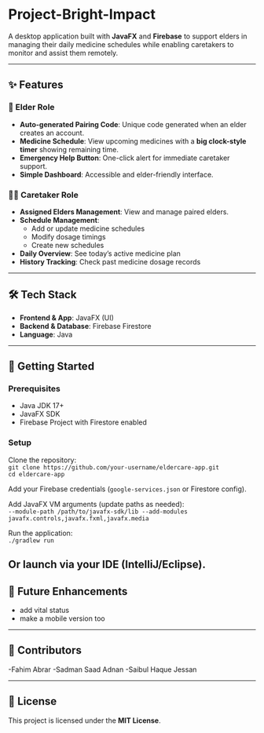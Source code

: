 # Project-Bright-Impact
A desktop application built with **JavaFX** and **Firebase** to support elders in managing their daily medicine schedules while enabling caretakers to monitor and assist them remotely.  

---

## ✨ Features  

### 👵 Elder Role  
- **Auto-generated Pairing Code**: Unique code generated when an elder creates an account.  
- **Medicine Schedule**: View upcoming medicines with a **big clock-style timer** showing remaining time.  
- **Emergency Help Button**: One-click alert for immediate caretaker support.  
- **Simple Dashboard**: Accessible and elder-friendly interface.  

### 🧑‍⚕️ Caretaker Role  
- **Assigned Elders Management**: View and manage paired elders.  
- **Schedule Management**:  
  - Add or update medicine schedules  
  - Modify dosage timings  
  - Create new schedules  
- **Daily Overview**: See today’s active medicine plan  
- **History Tracking**: Check past medicine dosage records  

---

## 🛠 Tech Stack  
- **Frontend & App**: JavaFX (UI)  
- **Backend & Database**: Firebase Firestore  
- **Language**: Java  

---

## 🚀 Getting Started  

### Prerequisites  
- Java JDK 17+  
- JavaFX SDK  
- Firebase Project with Firestore enabled  

### Setup  

Clone the repository:  
`git clone https://github.com/your-username/eldercare-app.git`  
`cd eldercare-app`  

Add your Firebase credentials (`google-services.json` or Firestore config).  

Add JavaFX VM arguments (update paths as needed):  
`--module-path /path/to/javafx-sdk/lib --add-modules javafx.controls,javafx.fxml,javafx.media`  

Run the application:  
`./gradlew run`  

Or launch via your IDE (IntelliJ/Eclipse).  
---

## 🌟 Future Enhancements  
- add vital status  
- make a mobile version too   

---

## 🤝 Contributors 
-Fahim Abrar
-Sadman Saad Adnan
-Saibul Haque Jessan

---

## 📄 License  
This project is licensed under the **MIT License**.  
